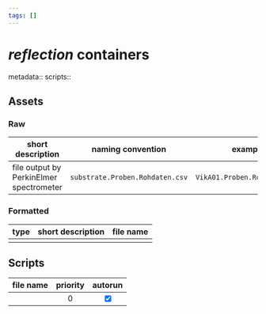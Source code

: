 ```yaml
---
tags: []
---
```

# *reflection* containers
metadata::
scripts:: 
## Assets
### Raw

| short description                       | naming convention               | example                      |
| --------------------------------------- | ------------------------------- | ---------------------------- |
| file output by PerkinElmer spectrometer | `substrate.Proben.Rohdaten.csv` | `VikA01.Proben.Rohdaten.csv` |

### Formatted

| type | short description | file name | 
| ---- | ----------------- | --------- |
|      |                   |           |

## Scripts

| file name | priority | autorun |
| --------- |:--------:|:-------:|
|           |    0     | <input type="checkbox" checked> |